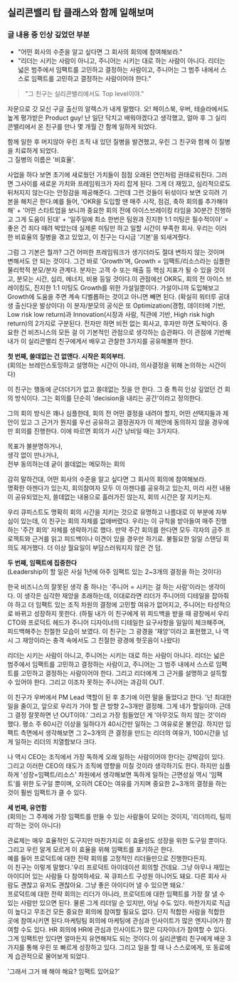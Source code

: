 ## 실리콘밸리 탑 클래스와 함께 일해보며 



### 글 내용 중 인상 깊었던 부분
- "어떤 회사의 수준을 알고 싶다면 그 회사의 회의에 참여해보라."
- "리더는 시키는 사람이 아니고, 주니어는 시키는 대로 하는 사람이 아니다. 리더는 넓은 범주에서 임팩트를 고민하고 결정하는 사람이고, 주니어는 그 범주 내에서 스스로 임팩트를 고민하고 결정하는 사람이어야 한다."


> "그 친구는 실리콘밸리에서도 Top level이야."

자문으로 갓 모신 구글 출신의 알렉스가 내게 말했다.
오! 페이스북, 우버, 테슬라에서도 높게 평가받은 Product guy! 난 일단 닥치고 배워야겠다고 생각했고, 얼마 후 그 실리콘밸리에서 온 친구를 만나 몇 개월 간 함께 일하게 되었다.

함께 일한 후 머지않아 우린 조직 내 있던 질병을 발견했고, 우린 그 친구와 함께 이 질병을 치료하게 되었다.    
그 질병의 이름은 '비효율'.

사업을 하다 보면 초기에 새로웠던 가치들이 점점 오래된 연인처럼 권태로워진다. 그러면 그사이를 새로운 가치와 프레임워크가 자리 잡게 된다. 그게 더 재밌고, 심리적으로도 뒤처지지 않는다는 안정감을 제공해준다. 그런데 그런 것들이 뒤섞이다 보면 오히려 기본을 해치곤 한다.예를 들어, 'OKR을 도입할 땐 매주 시작, 점검, 축하 회의를 추가해야 해' + '어떤 스타트업을 보니까 중요한 회의 전에 아이스브레이킹 타임을 30분간 진행하고 그게 도움이 된대' + '일주일에 최소 한번은 팀원과 진지한 1:1 미팅은 필수적이야' = 좋은 건 죄다 때려 박았는데 실제론 미팅만 하고 일할 시간이 부족한 회사. 우리는 이러한 비효율의 질병을 겪고 있었고, 이 친구는 다시금 '기본'을 되새겨줬다.

그럼 그 기본은 뭘까? 그건 어떠한 프레임워크가 생기더라도 절대 변하지 않는 것이며 변해서도 안 되는 것이다. 그건 바로 'Growth'며, Growth = 임팩트/리소스라는 심플한 물리학적 분모/분자 관계다. 분자는 고객 수 또는 매출 등 핵심 지표가 될 수 있을 것이고, 분모는 시간, 심리, 에너지, 비용 등일 것이다.이 관점에선 OKR도, 회의 전 아이스 브레이킹도, 진지한 1:1 미팅도 Growth를 위한 가설일뿐이다. 가설이니까 도입해보고 Growth에 도움을 주면 계속 디벨롭하는 것이고 아니면 빼면 된다. (확실히 워터루 공대생 출신다운 발상이다)
이 분자/분모의 공식은 또 Optimization(경험, 데이터에 기반, Low risk low return)과 Innovation(시장과 사람, 직관에 기반, High risk high return)의 2가지로 구분된다. 전자만 하면 비전 없는 회사고, 후자만 하면 도박이다. 중요한 건 비즈니스의 모든 걸 이 기본적인 관점으로 생각하는 습관화다.
이 관점에 기반해 내가 이 실리콘밸리 친구에게서 배우고 관찰한 3가지를 공유해볼까 한다.   


**첫 번째, 쓸데없는 건 없앤다. 시작은 회의부터.**      
(회의는 브레인스토밍하고 설명하는 시간이 아니라, 의사결정을 위해 논의하는 시간이다) 

이 친구는 행동에 군더더기가 없고 쓸데없는 짓을 안 한다. 그 중 특히 인상 깊었던 건 회의 방식이다. 그는 회의를 단순히 'decision을 내리는 공간'이라고 정의한다.

그의 회의 방식은 꽤나 심플한데, 회의 전 어떤 결정을 내려야 할지, 어떤 선택지들과 제안이 있고 그 근거가 뭔지를 우선 공유하고 결정권자가 이 제안에 동의하지 않을 경우에만 회의를 진행한다. 이에 따르면 회의가 시간 낭비일 때는 3가지다.

목표가 불분명하거나,     
생각 없이 만나거나,     
전부 동의하는데 굳이 쓸데없는 메모하는 회의

감히 말하건대, 어떤 회사의 수준을 알고 싶다면 그 회사의 회의에 참여해보라.  
명확한 아젠다가 있는지, 회의참여자 모두 이 아젠다를 공유하고 있는지, 미리 사전 내용이 공유되었는지, 쓸데없는 내용으로 흘러가진 않는지, 회의 시간은 잘 지키는지.

우리 큐피스트도 명확히 회의 시간을 지키는 것으로 유명하고 나름대로 이 부분에 자부심이 있는데, 이 친구는 회의 자체를 없애버렸다. 우리는 이 규칙을 받아들여 매주 진행하는 '주간 회의' 자체를 생략하기로 했다. 만약 주간 회의를 한다면 모두 각자의 금주 프로젝트와 근거를 읽고 피드백이나 이견이 있을 경우만 하기로. 불필요한 일일 스탠딩 회의도 제거했다. 더 이상 월요일이 부담스러워지지 않은 건 덤.

**두 번째, 임팩트에 집중한다**  
(Leadership이 할 일은 사실 1년에 아주 임팩트 있는 2~3개의 결정을 하는 것이다)

한국 비즈니스의 잘못된 생각 중 하나는 '주니어 = 시키는 걸 하는 사람'이라는 생각이다. 이 생각은 심각한 재앙을 초래하는데, 이대로라면 리더가 주니어의 디테일을 잡아줘야 하고 더 임팩트 있는 조직 차원의 결정에 고민할 여유가 없어지고, 주니어는 타성적으로 바뀌고 성장하지 못한다.
(하필 내가 이 친구에게 위 피드백을 받을 때 광장에서 우리 CTO와 프로덕트 헤드가 주니어 디자이너의 디테일한 요구사항을 일일이 체크해주며, 피드백해주는 친절한 모습이 보였다. 이 친구는 그 광경을 '재앙'이라고 표현했고, 나 역시 그 재앙이라는 충격 속에서도 그 친절한 광경에 헛웃음이 나왔다)

리더는 시키는 사람이 아니고, 주니어는 시키는 대로 하는 사람이 아니다. 리더는 넓은 범주에서 임팩트를 고민하고 결정하는 사람이고, 주니어는 그 범주 내에서 스스로 임팩트를 고민하고 결정하는 사람이어야 한다. 그리고 리더에게 그 근거를 설명하고 설득할 수 있어야 한다. 그리고 이조차 못하는 주니어는 과감히 OUT.

이 친구가 우버에서 PM Lead 역할이 된 후 초기에 이런 말을 들었다고 한다. '넌 최대한 일을 줄이고, 앞으로 우리가 가야 할 큰 방향 2~3개만 결정해. 그게 네가 할일이야. 근데 그 결정 잘못하면 넌 OUT이야.' 그리고 가장 힘들었던 게 '아무것도 하지 않는 것'이라 했다. 평소 주 60시간 이상을 일하다가 40시간만 일하는 그 여유로운 불안감. 하지만 임팩트 측면에서 생각해보면 그 2~3개의 큰 결정을 만드는 리더의 여유가, 100시간을 넘게 일하는 리더의 치열함보다 크다.

나 역시 CEO는 조직에서 가장 독하게 오래 일하는 사람이어야 한다는 강박감이 있다. 그리고 이러한 CEO의 태도가 조직에 영향을 미칠 것이라 생각하기도 한다. 하지만 심플하게 '성장=임팩트/리소스' 차원에서 생각해보면 독하게 일하는 근면성실 역시 '임팩트'를 위한 도구일 뿐이며, 오히려 CEO는 여유를 가지며 중요한 2~3개의 결정을 하는 것이 훨씬 임팩트가 클 수 있다.

**세 번째, 유연함**       
(회의는 그 주제에 가장 임팩트를 만들 수 있는 사람들이 모이는 것이지, '리더끼리, 팀끼리'하는 것이 아니다)

관료제는 매우 효율적인 도구지만 마찬가지로 이 효율성도 성장을 위한 도구일 뿐이다. 그리고 우린 알게 모르게 이 효율을 위해 임팩트를 포기하곤 한다.     
예를 들어 프로덕트에 대한 전략 회의를 고정적인 리더들만으로 진행한다든지.   
이 친구는 이렇게 말했다.'우리 프로덕트 아이데이션 회의할 건데요. 그냥 아무나 재밌는 아이디어 있는 사람들 다 참여하세요. 꼭 큐피스트 구성원 아니어도 돼요. 다른 회사 사람도 괜찮고 유저도 괜찮아요. 그냥 좋은 아이디어 낼 수 있으면 돼요.'   
프로덕트에 대한 전략 회의는 리더가 아니라, 프로덕트에 대한 임팩트를 가장 잘 낼 수 있는 사람만 있으면 된다. 물론 그게 리더일 순 있지만, 아닐 수도 있다. 마찬가지로 직급이 높다고 무조건 모든 중요한 회의에 참여할 필요도 없다. 단지 적합한 사람을 적합한 곳에 참여시키면 된다.마케팅팀 회의에 마케팅에 관심과 인사이트가 많은 엔지니어가 참여할 수도 있다. HR 회의에 HR에 관심과 인사이트가 많은 디자이너가 참여할 수 있다.    
그게 임팩트만 있다면 얼마든지 유연해져도 되는 것이다.이 실리콘밸리 친구에게 배운 3가지를 통해 우린 또 빠르게 성장하고 있다. 그리고 일을 할 때 나 스스로에게, 또 동료에게 습관적으로 물어보게 되었다.

'그래서 그거 왜 해야 해요? 임팩트 있어요?'
